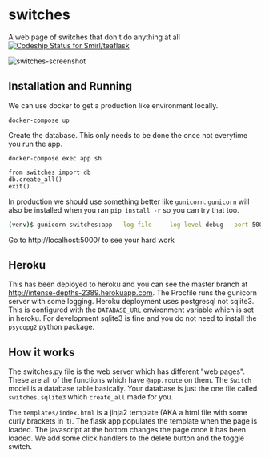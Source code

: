 # switches
A web page of switches that don't do anything at all [ ![Codeship Status for Smirl/teaflask](https://www.codeship.io/projects/2d362f80-f7bf-0132-941f-76fcd0eb4f4a/status)](https://www.codeship.io/projects/86425)

![switches-screenshot](https://cloud.githubusercontent.com/assets/5792870/8129223/d69ebed0-10fe-11e5-9827-de72edfd54b9.png)

## Installation and Running

We can use docker to get a production like environment locally.

```console
docker-compose up
```

Create the database. This only needs to be done the once not everytime you run the app.

```console
docker-compose exec app sh
```

```console
from switches import db
db.create_all()
exit()
```

In production we should use something better like `gunicorn`. `gunicorn` will
also be installed when you ran `pip install -r` so you can try that too.

```sh
(venv)$ gunicorn switches:app --log-file - --log-level debug --port 5000
```

Go to http://localhost:5000/ to see your hard work


## Heroku

This has been deployed to heroku and you can see the master branch at
http://intense-depths-2389.herokuapp.com. The Procfile runs the gunicorn server
with some logging. Heroku deployment uses postgresql not sqlite3. This is
configured with the `DATABASE_URL` environment variable which is set in heroku.
For development sqlite3 is fine and you do not need to install the `psycopg2`
python package.


## How it works

The switches.py file is the web server which has different "web pages". These
are all of the functions which have `@app.route` on them. The `Switch` model is
a database table basically. Your database is just the one file called
`switches.sqlite3` which `create_all` made for you.

The `templates/index.html` is a jinja2 template (AKA a html file with some curly
brackets in it). The flask app populates the template when the page is loaded.
The javascript at the bottom changes the page once it has been loaded. We add
some click handlers to the delete button and the toggle switch.
